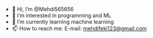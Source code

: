 - 👋 Hi, I’m @Mehdi565656
- 👀 I’m interested in programming and ML
- 🌱 I’m currently learning machine learning
- 📫 How to reach me: E-mail: mehdifeki123@gmail.com

<!---
Mehdi565656/Mehdi565656 is a ✨ special ✨ repository because its `README.md` (this file) appears on your GitHub profile.
You can click the Preview link to take a look at your changes.
--->

